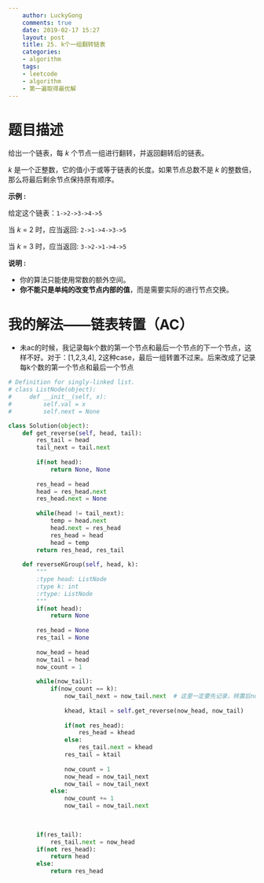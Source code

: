 ```yaml
---
    author: LuckyGong
    comments: true
    date: 2019-02-17 15:27
    layout: post
    title: 25. k个一组翻转链表
    categories:
    - algorithm
    tags:
    - leetcode
    - algorithm
    - 第一遍取得最优解
---
```


# 题目描述

给出一个链表，每 *k* 个节点一组进行翻转，并返回翻转后的链表。

*k* 是一个正整数，它的值小于或等于链表的长度。如果节点总数不是 *k* 的整数倍，那么将最后剩余节点保持原有顺序。

**示例 :**

给定这个链表：`1->2->3->4->5`

当 *k* = 2 时，应当返回: `2->1->4->3->5`

当 *k* = 3 时，应当返回: `3->2->1->4->5`

**说明 :**

- 你的算法只能使用常数的额外空间。
- **你不能只是单纯的改变节点内部的值**，而是需要实际的进行节点交换。

# 我的解法——链表转置（AC）

- 未ac的时候，我记录每k个数的第一个节点和最后一个节点的下一个节点，这样不好。对于：[1,2,3,4], 2这种case，最后一组转置不过来。后来改成了记录每k个数的第一个节点和最后一个节点

```python
# Definition for singly-linked list.
# class ListNode(object):
#     def __init__(self, x):
#         self.val = x
#         self.next = None

class Solution(object):
    def get_reverse(self, head, tail):
        res_tail = head
        tail_next = tail.next
        
        if(not head):
            return None, None
        
        res_head = head
        head = res_head.next
        res_head.next = None
        
        while(head != tail_next):
            temp = head.next
            head.next = res_head
            res_head = head
            head = temp
        return res_head, res_tail
        
    def reverseKGroup(self, head, k):
        """
        :type head: ListNode
        :type k: int
        :rtype: ListNode
        """
        if(not head): 
            return None
        
        res_head = None
        res_tail = None
        
        now_head = head
        now_tail = head
        now_count = 1
        
        while(now_tail):
            if(now_count == k):
                now_tail_next = now_tail.next  # 这里一定要先记录，转置后now_tail.next会变
                
                khead, ktail = self.get_reverse(now_head, now_tail)
                
                if(not res_head):
                    res_head = khead
                else:
                    res_tail.next = khead
                res_tail = ktail
                
                now_count = 1
                now_head = now_tail_next
                now_tail = now_tail_next
            else:
                now_count += 1
                now_tail = now_tail.next

                
            
        if(res_tail):
            res_tail.next = now_head
        if(not res_head):
            return head
        else:
            return res_head
```
